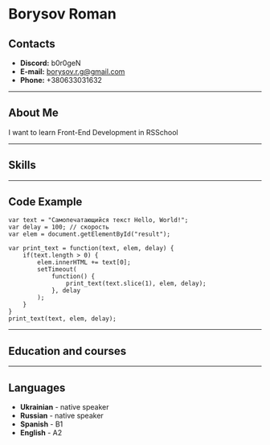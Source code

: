 # Borysov Roman
## Contacts
* **Discord:** b0r0geN
* **E-mail:** borysov.r.g@gmail.com
* **Phone:** +380633031632

***
## About Me
I want to learn Front-End Development in RSSchool
***
## Skills

***
## Code Example
```
var text = "Самопечатающийся текст Hello, World!";
var delay = 100; // cкорость
var elem = document.getElementById("result");
 
var print_text = function(text, elem, delay) {
    if(text.length > 0) {
        elem.innerHTML += text[0];
        setTimeout(
            function() {
                print_text(text.slice(1), elem, delay); 
            }, delay
        );
    }
}
print_text(text, elem, delay);
```
***
## Education and courses

***
## Languages
* **Ukrainian** - native speaker
* **Russian** - native speaker
* **Spanish** - B1
* **English** - A2
